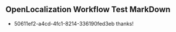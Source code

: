 ## OpenLocalization Workflow Test MarkDown
* 50611ef2-a4cd-4fc1-8214-336190fed3eb thanks!

<!--HONumber=Aug16_HO3-->


